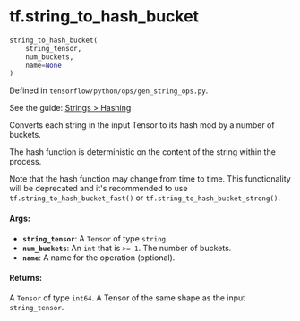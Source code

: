 <div itemscope itemtype="http://developers.google.com/ReferenceObject">
<meta itemprop="name" content="tf.string_to_hash_bucket" />
</div>

# tf.string_to_hash_bucket

``` python
string_to_hash_bucket(
    string_tensor,
    num_buckets,
    name=None
)
```



Defined in `tensorflow/python/ops/gen_string_ops.py`.

See the guide: [Strings > Hashing](../../../api_guides/python/string_ops.md#Hashing)

Converts each string in the input Tensor to its hash mod by a number of buckets.

The hash function is deterministic on the content of the string within the
process.

Note that the hash function may change from time to time.
This functionality will be deprecated and it's recommended to use
`tf.string_to_hash_bucket_fast()` or `tf.string_to_hash_bucket_strong()`.

#### Args:

* <b>`string_tensor`</b>: A `Tensor` of type `string`.
* <b>`num_buckets`</b>: An `int` that is `>= 1`. The number of buckets.
* <b>`name`</b>: A name for the operation (optional).


#### Returns:

  A `Tensor` of type `int64`.
  A Tensor of the same shape as the input `string_tensor`.